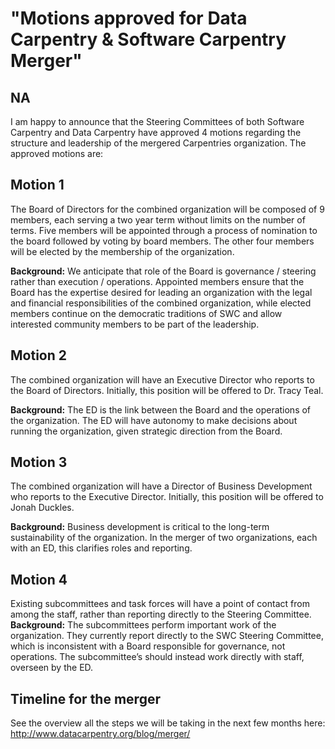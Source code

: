 # "Motions approved for Data Carpentry & Software Carpentry Merger"
## NA


I am happy to announce that the Steering Committees of both Software Carpentry and Data Carpentry have approved 4 motions regarding the structure and leadership of the mergered Carpentries organization. The approved motions are: 

## Motion 1
The Board of Directors for the combined organization will be composed of 9 members, each serving a two year term without limits on the number of terms. Five members will be appointed through a process of nomination to the board followed by voting by board members. The other four members will be elected by the membership of the organization. 

**Background:** We anticipate that role of the Board is governance / steering rather than execution / operations. Appointed members ensure that the Board has the expertise desired for leading an organization with the legal and financial responsibilities of the combined organization, while elected members continue on the democratic traditions of SWC and allow interested community members to be part of the leadership.

## Motion 2
The combined organization will have an Executive Director who reports to the Board of Directors. Initially, this position will be offered to Dr. Tracy Teal.  

**Background:**  The ED is the link between the Board and the operations of the organization. The ED will have autonomy to make decisions about running the organization, given strategic direction from the Board. 

## Motion 3
The combined organization will have a Director of Business Development who reports to the Executive Director. Initially, this position will be offered to Jonah Duckles. 

**Background:** Business development is critical to the long-term sustainability of the organization. In the merger of two organizations, each with an ED, this clarifies roles and reporting.

## Motion 4
Existing subcommittees and task forces will have a point of contact from among the staff, rather than reporting directly to the Steering Committee.   
**Background:** The subcommittees perform important work of the organization. They currently report directly to the SWC Steering Committee, which is inconsistent with a Board responsible for governance, not operations. The subcommittee’s should instead work directly with staff, overseen by the ED.

## Timeline for the merger
See the overview all the steps we will be taking in the next few months here:
http://www.datacarpentry.org/blog/merger/
